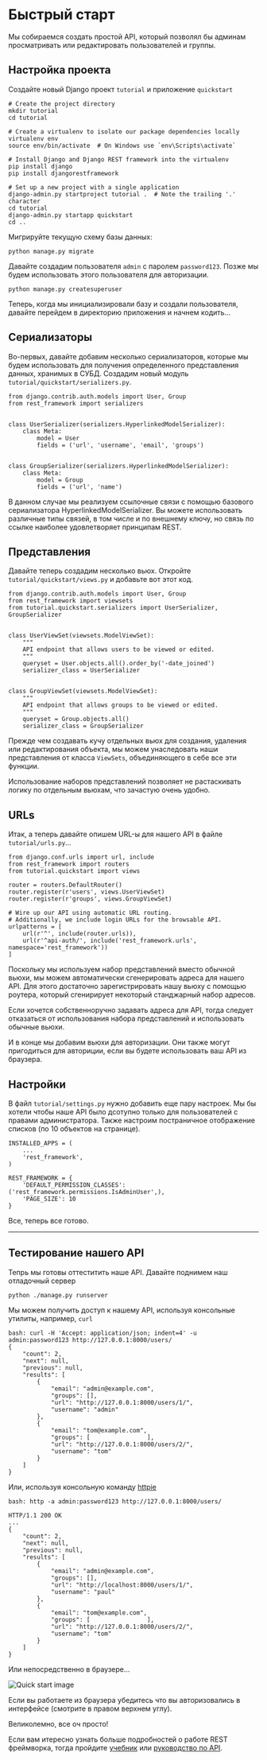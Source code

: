 # Быстрый старт

Мы собираемся создать простой API, который позволял бы админам просматривать или редактировать пользователей и группы.

## Настройка проекта

Создайте новый Django проект `tutorial` и приложение `quickstart`

    # Create the project directory
    mkdir tutorial
    cd tutorial

    # Create a virtualenv to isolate our package dependencies locally
    virtualenv env
    source env/bin/activate  # On Windows use `env\Scripts\activate`

    # Install Django and Django REST framework into the virtualenv
    pip install django
    pip install djangorestframework

    # Set up a new project with a single application
    django-admin.py startproject tutorial .  # Note the trailing '.' character
    cd tutorial
    django-admin.py startapp quickstart
    cd ..

Мигрируйте текущую схему базы данных:

    python manage.py migrate

Давайте создадим пользователя `admin` с паролем `password123`. Позже мы будем использовать этого пользователя для авторизации.

    python manage.py createsuperuser

Теперь, когда мы инициализировали базу и создали пользователя, давайте перейдем в директорию приложения и начнем кодить...

## Сериализаторы

Во-первых, давайте добавим несколько сериализаторов, которые мы будем использовать для получения определенного представления данных, хранимых в СУБД. Создадим новый модуль `tutorial/quickstart/serializers.py`.

    from django.contrib.auth.models import User, Group
    from rest_framework import serializers


    class UserSerializer(serializers.HyperlinkedModelSerializer):
        class Meta:
            model = User
            fields = ('url', 'username', 'email', 'groups')


    class GroupSerializer(serializers.HyperlinkedModelSerializer):
        class Meta:
            model = Group
            fields = ('url', 'name')

В данном случае мы реализуем ссылочные связи с помощью базового сериализатора HyperlinkedModelSerializer. Вы можете использовать различные типы связей, в том числе и по внешнему ключу, но связь по ссылке наиболее удовлетворяет принципам REST.

## Представления

Давайте теперь создадим несколько вьюх. Откройте `tutorial/quickstart/views.py` и добавьте вот этот код.

    from django.contrib.auth.models import User, Group
    from rest_framework import viewsets
    from tutorial.quickstart.serializers import UserSerializer, GroupSerializer


    class UserViewSet(viewsets.ModelViewSet):
        """
        API endpoint that allows users to be viewed or edited.
        """
        queryset = User.objects.all().order_by('-date_joined')
        serializer_class = UserSerializer


    class GroupViewSet(viewsets.ModelViewSet):
        """
        API endpoint that allows groups to be viewed or edited.
        """
        queryset = Group.objects.all()
        serializer_class = GroupSerializer

Прежде чем создавать кучу отдельных вьюх для создания, удаления или редактирования объекта, мы можем унаследовать наши представления от класса `ViewSets`, объединяющего в себе все эти функции.

Использование наборов представлений позволяет не растаскивать логику по отдельным вьюхам, что зачастую очень удобно.

## URLs

Итак, а теперь давайте опишем URL-ы для нашего API в файле `tutorial/urls.py`...

    from django.conf.urls import url, include
    from rest_framework import routers
    from tutorial.quickstart import views

    router = routers.DefaultRouter()
    router.register(r'users', views.UserViewSet)
    router.register(r'groups', views.GroupViewSet)

    # Wire up our API using automatic URL routing.
    # Additionally, we include login URLs for the browsable API.
    urlpatterns = [
        url(r'^', include(router.urls)),
        url(r'^api-auth/', include('rest_framework.urls', namespace='rest_framework'))
    ]

Поскольку мы используем набор представлений вместо обычной вьюхи, мы можем автоматически сгенерировать адреса для нашего API. Для этого достаточно зарегистрировать нашу вьюху с помощью роутера, который сгенирирует некоторый станджарный набор адресов.

Если хочется собственноручно задавать адреса для API, тогда следует отказаться от использования набора представлений и использовать обычные вьюхи.

И в конце мы добавим вьюхи для авторизации. Они также могут пригодиться для авториции, если вы будете использовать ваш API из браузера.

## Настройки

В файл `tutorial/settings.py` нужно добавить еще пару настроек. Мы бы хотели чтобы наше API было дсотупно только для пользователей с правами администратора. Также настроим постраничное отображение списков (по 10 объектов на странице).

    INSTALLED_APPS = (
        ...
        'rest_framework',
    )

    REST_FRAMEWORK = {
        'DEFAULT_PERMISSION_CLASSES': ('rest_framework.permissions.IsAdminUser',),
        'PAGE_SIZE': 10
    }

Все, теперь все готово.

---

## Тестирование нашего API

Тепрь мы готовы оттеститить наше API. Давайте поднимем наш отладочный сервер

    python ./manage.py runserver

Мы можем получить доступ к нашему API, используя консольные утилиты, например, `curl`

    bash: curl -H 'Accept: application/json; indent=4' -u admin:password123 http://127.0.0.1:8000/users/
    {
        "count": 2,
        "next": null,
        "previous": null,
        "results": [
            {
                "email": "admin@example.com",
                "groups": [],
                "url": "http://127.0.0.1:8000/users/1/",
                "username": "admin"
            },
            {
                "email": "tom@example.com",
                "groups": [                ],
                "url": "http://127.0.0.1:8000/users/2/",
                "username": "tom"
            }
        ]
    }

Или, используя консольную команду [httpie][httpie]

    bash: http -a admin:password123 http://127.0.0.1:8000/users/

    HTTP/1.1 200 OK
    ...
    {
        "count": 2,
        "next": null,
        "previous": null,
        "results": [
            {
                "email": "admin@example.com",
                "groups": [],
                "url": "http://localhost:8000/users/1/",
                "username": "paul"
            },
            {
                "email": "tom@example.com",
                "groups": [                ],
                "url": "http://127.0.0.1:8000/users/2/",
                "username": "tom"
            }
        ]
    }


Или непосредственно в браузере...

![Quick start image][image]

Если вы работаете из браузера убедитесь что вы авторизовались в интерфейсе (смотрите в правом верхнем углу).

Великолемно, все оч просто!

Если вам итересно узнать больше подробностей о работе REST фреймворка, тогда пройдите [учебник][tutorial] или [руководство по API][guide].

[readme-example-api]: ../#example
[image]: ../img/quickstart.png
[tutorial]: 1-serialization.md
[guide]: ../#api-guide
[httpie]: https://github.com/jakubroztocil/httpie#installation
